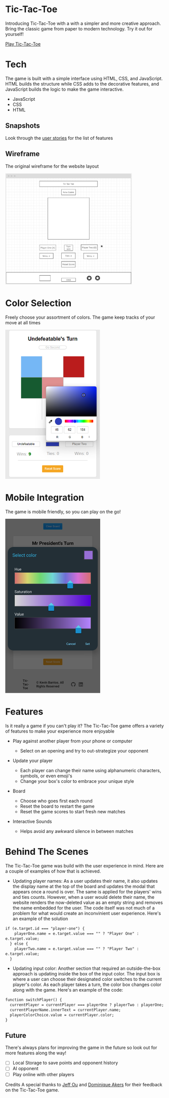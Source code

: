 # Tic-Tac-Toe

Introducing Tic-Tac-Toe with a with a simpler and more creative approach. Bring the classic game from paper to modern technology. Try it out for yourself!

[Play Tic-Tac-Toe](https://kbarrios.dev/tic-tac-toe/)

# Tech

The game is built with a simple interface using HTML, CSS, and JavaScript. HTML builds the structure while CSS adds to the decorative features, and JavaScript builds the logic to make the game interactive.

- JavaScript
- CSS
- HTML

## **Snapshots**
Look through the [user stories](https://github.com/dayjyun/tic-tac-toe/wiki/User-Stories) for the list of features

## Wireframe
The original wireframe for the website layout

<img width="400" alt="wireframe" src="./media/tic-tac-toe_wireframe.png">

# Color Selection
Freely choose your assortment of colors. The game keep tracks of your move at all times

<img width="300" alt="color selection box" src="./media/color_selection.png">

# Mobile Integration
The game is mobile friendly, so you can play on the go!

<img width="300" alt="color selection box" src="./media/mobile_view.png">

# Features
Is it really a game if you can't play it? The Tic-Tac-Toe game offers a variety of features to make your experience more enjoyable

- Play against another player from your phone or computer
    - Select on an opening and try to out-strategize your opponent

- Update your player
    - Each player can change their name using alphanumeric characters, symbols, or even emoji's
    - Change your box's color to embrace your unique style

- Board
    - Choose who goes first each round
    - Reset the board to restart the game
    - Reset the game scores to start fresh new matches

- Interactive Sounds
    - Helps avoid any awkward silence in between matches

# Behind The Scenes
The Tic-Tac-Toe game was build with the user experience in mind. Here are a couple of examples of how that is achieved.

- Updating player names: As a user updates their name, it also updates the display name at the top of the board and updates the modal that appears once a round is over. The same is applied for the players' wins and ties counts. However, when a user would delete their name, the website renders the now-deleted value as an empty string and removes the name embedded for the user. The code itself was not much of a problem for what would create an inconvinient user experience. Here's an example of the solution

```
if (e.target.id === "player-one") {
    playerOne.name = e.target.value === "" ? "Player One" : e.target.value;
  } else {
    playerTwo.name = e.target.value === "" ? "Player Two" : e.target.value;
  }
```
- Updating input color: Another section that required an outside-the-box approach is updating inside the box of the input color. The input box is where a user can choose their designated color switches to the current player's color. As each player takes a turn, the color box changes color along with the game. Here's an example of the code:

```
function switchPlayer() {
  currentPlayer = currentPlayer === playerOne ? playerTwo : playerOne;
  currentPlayerName.innerText = currentPlayer.name;
  playerColorChoice.value = currentPlayer.color;
}
```

## Future
There's always plans for improving the game in the future so look out for more features along the way!
- [ ] Local Storage to save points and opponent history
- [ ] AI opponent
- [ ] Play online with other players

Credits
A special thanks to [Jeff Ou](https://github.com/pophero110) and [Dominique Akers](https://github.com/Dommy99) for their feedback on the Tic-Tac-Toe game.
